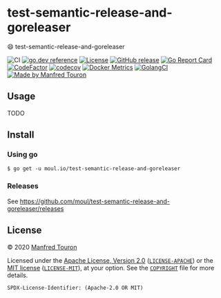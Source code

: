 # test-semantic-release-and-goreleaser

:smile: test-semantic-release-and-goreleaser

![CI](https://github.com/moul/test-semantic-release-and-goreleaser/workflows/CI/badge.svg)
[![go.dev reference](https://img.shields.io/badge/go.dev-reference-007d9c?logo=go&logoColor=white)](https://pkg.go.dev/moul.io/test-semantic-release-and-goreleaser)
[![License](https://img.shields.io/badge/license-Apache--2.0%20%2F%20MIT-%2397ca00.svg)](https://github.com/moul/test-semantic-release-and-goreleaser/blob/master/COPYRIGHT)
[![GitHub release](https://img.shields.io/github/release/moul/test-semantic-release-and-goreleaser.svg)](https://github.com/moul/test-semantic-release-and-goreleaser/releases)
[![Go Report Card](https://goreportcard.com/badge/moul.io/test-semantic-release-and-goreleaser)](https://goreportcard.com/report/moul.io/test-semantic-release-and-goreleaser)
[![CodeFactor](https://www.codefactor.io/repository/github/moul/test-semantic-release-and-goreleaser/badge)](https://www.codefactor.io/repository/github/moul/test-semantic-release-and-goreleaser)
[![codecov](https://codecov.io/gh/moul/test-semantic-release-and-goreleaser/branch/master/graph/badge.svg)](https://codecov.io/gh/moul/test-semantic-release-and-goreleaser)
[![Docker Metrics](https://images.microbadger.com/badges/image/moul/test-semantic-release-and-goreleaser.svg)](https://microbadger.com/images/moul/test-semantic-release-and-goreleaser)
[![GolangCI](https://golangci.com/badges/github.com/moul/test-semantic-release-and-goreleaser.svg)](https://golangci.com/r/github.com/moul/test-semantic-release-and-goreleaser)
[![Made by Manfred Touron](https://img.shields.io/badge/made%20by-Manfred%20Touron-blue.svg?style=flat)](https://manfred.life/)


## Usage

TODO

## Install

### Using go

```console
$ go get -u moul.io/test-semantic-release-and-goreleaser
```

### Releases

See https://github.com/moul/test-semantic-release-and-goreleaser/releases

## License

© 2020 [Manfred Touron](https://manfred.life)

Licensed under the [Apache License, Version 2.0](https://www.apache.org/licenses/LICENSE-2.0) ([`LICENSE-APACHE`](LICENSE-APACHE)) or the [MIT license](https://opensource.org/licenses/MIT) ([`LICENSE-MIT`](LICENSE-MIT)), at your option. See the [`COPYRIGHT`](COPYRIGHT) file for more details.

`SPDX-License-Identifier: (Apache-2.0 OR MIT)`
